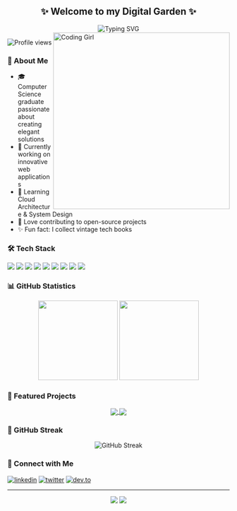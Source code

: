 <h2 align="center">✨ Welcome to my Digital Garden ✨</h2>

<div align="center">
  <img src="https://readme-typing-svg.herokuapp.com?font=Playfair+Display&size=35&duration=4000&color=FF69B4&center=true&vCenter=true&width=500&lines=Software+Engineer;Full+Stack+Developer;UI%2FUX+Enthusiast;Open+Source+Contributor" alt="Typing SVG" />
</div>

<img align="right" alt="Coding Girl" width="400" src="https://cdn.dribbble.com/users/2704414/screenshots/7466903/media/b08ab576316bd4582fef189f471cd9e5.gif">

<p align="left">
  <img src="https://komarev.com/ghpvc/?username=yourusername&label=Profile%20views&color=ff69b4&style=flat" alt="Profile views" />
</p>

### 🌸 About Me
- 🎓 Computer Science graduate passionate about creating elegant solutions
- 💼 Currently working on innovative web applications
- 🌱 Learning Cloud Architecture & System Design
- 💖 Love contributing to open-source projects
- ✨ Fun fact: I collect vintage tech books

### 🛠 Tech Stack
<p align="left">
  <img src="https://img.shields.io/badge/JavaScript-F7DF1E?style=for-the-badge&logo=javascript&logoColor=black" />
  <img src="https://img.shields.io/badge/TypeScript-007ACC?style=for-the-badge&logo=typescript&logoColor=white" />
  <img src="https://img.shields.io/badge/React-20232A?style=for-the-badge&logo=react&logoColor=61DAFB" />
  <img src="https://img.shields.io/badge/Node.js-339933?style=for-the-badge&logo=nodedotjs&logoColor=white" />
  <img src="https://img.shields.io/badge/Python-3776AB?style=for-the-badge&logo=python&logoColor=white" />
  <img src="https://img.shields.io/badge/Java-ED8B00?style=for-the-badge&logo=java&logoColor=white" />
  <img src="https://img.shields.io/badge/HTML5-E34F26?style=for-the-badge&logo=html5&logoColor=white" />
  <img src="https://img.shields.io/badge/CSS3-1572B6?style=for-the-badge&logo=css3&logoColor=white" />
  <img src="https://img.shields.io/badge/Spring-6DB33F?style=for-the-badge&logo=spring&logoColor=white" />
</p>

### 📊 GitHub Statistics
<div align="center">
  <img height="180em" src="https://github-readme-stats.vercel.app/api?username=yourusername&show_icons=true&theme=radical&include_all_commits=true&count_private=true"/>
  <img height="180em" src="https://github-readme-stats.vercel.app/api/top-langs/?username=yourusername&layout=compact&langs_count=7&theme=radical"/>
</div>

### 🌟 Featured Projects
<div align="center">
  <a href="https://github.com/yourusername/project1">
    <img align="center" src="https://github-readme-stats.vercel.app/api/pin/?username=yourusername&repo=project1&theme=radical" />
  </a>
  <a href="https://github.com/yourusername/project2">
    <img align="center" src="https://github-readme-stats.vercel.app/api/pin/?username=yourusername&repo=project2&theme=radical" />
  </a>
</div>

### 🎯 GitHub Streak
<div align="center">
  <img src="https://github-readme-streak-stats.herokuapp.com/?user=yourusername&theme=radical" alt="GitHub Streak" />
</div>

### 💌 Connect with Me
<p align="left">
<a href="https://linkedin.com/in/yourusername" target="blank"><img align="center" src="https://img.shields.io/badge/LinkedIn-0077B5?style=for-the-badge&logo=linkedin&logoColor=white" alt="linkedin" /></a>
<a href="https://twitter.com/yourusername" target="blank"><img align="center" src="https://img.shields.io/badge/Twitter-1DA1F2?style=for-the-badge&logo=twitter&logoColor=white" alt="twitter" /></a>
<a href="https://dev.to/yourusername" target="blank"><img align="center" src="https://img.shields.io/badge/dev.to-0A0A0A?style=for-the-badge&logo=devdot.to&logoColor=white" alt="dev.to" /></a>
</p>

---
<div align="center">
  <img src="https://forthebadge.com/images/badges/built-with-love.svg" />
  <img src="https://forthebadge.com/images/badges/powered-by-coffee.svg" />
</div>
